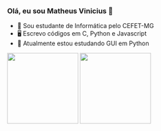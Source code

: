 ### Olá, eu sou Matheus Vinicius 👋

- 🏫 Sou estudante de Informática pelo CEFET-MG
- 🖥 Escrevo códigos em C, Python e Javascript
- 📘 Atualmente estou estudando GUI em Python

<div style="display: inline_block">
  <img height="165em" src="https://github-readme-stats.vercel.app/api?username=MatheusViniciusV&show_icons=true&theme=radical">
  <img height="165em" src="https://github-readme-stats.vercel.app/api/top-langs/?username=MatheusViniciusV&layout=compact&theme=radical">
</div>
